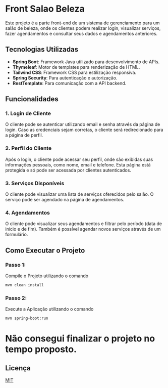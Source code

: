 # Front Salao Beleza

Este projeto é a parte front-end de um sistema de gerenciamento para um salão de beleza, onde os clientes podem realizar login, visualizar serviços, fazer agendamentos e consultar seus dados e agendamentos anteriores.

## Tecnologias Utilizadas

- **Spring Boot**: Framework Java utilizado para desenvolvimento de APIs.
- **Thymeleaf**: Motor de templates para renderização de HTML.
- **Tailwind CSS**: Framework CSS para estilização responsiva.
- **Spring Security**: Para autenticação e autorização.
- **RestTemplate**: Para comunicação com a API backend.

## Funcionalidades

### 1. **Login de Cliente**
O cliente pode se autenticar utilizando email e senha através da página de login. Caso as credenciais sejam corretas, o cliente será redirecionado para a página de perfil.

### 2. **Perfil do Cliente**
Após o login, o cliente pode acessar seu perfil, onde são exibidas suas informações pessoais, como nome, email e telefone. Esta página está protegida e só pode ser acessada por clientes autenticados.

### 3. **Serviços Disponíveis**
O cliente pode visualizar uma lista de serviços oferecidos pelo salão. O serviço pode ser agendado na página de agendamentos.

### 4. **Agendamentos**
O cliente pode visualizar seus agendamentos e filtrar pelo período (data de início e de fim). Também é possível agendar novos serviços através de um formulário.

## Como Executar o Projeto

### Passo 1:
Compile o Projeto utilizando o comando
```bash 
mvn clean install
```

### Passo 2:
Execute a Aplicação utilizando o comando
```bash
mvn spring-boot:run
```

# Não consegui finalizar o projeto no tempo proposto.
## Licença

[MIT](https://choosealicense.com/licenses/mit/)

